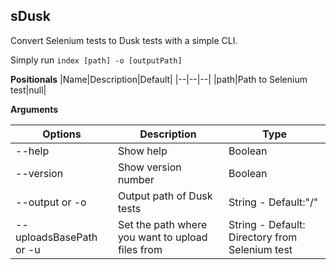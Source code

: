 ##  sDusk

Convert Selenium tests to Dusk tests with a simple CLI.

Simply run `index [path] -o [outputPath]`

**Positionals**
|Name|Description|Default|
|--|--|--|
|path|Path to Selenium test|null|


**Arguments**

|Options|Description|Type
|--|--|--|
|--help|Show help| Boolean
|--version|Show version number| Boolean
|--output or -o| Output path of Dusk tests | String - Default:"/"
|--uploadsBasePath or -u| Set the path where you want to upload files from| String - Default: Directory from Selenium test